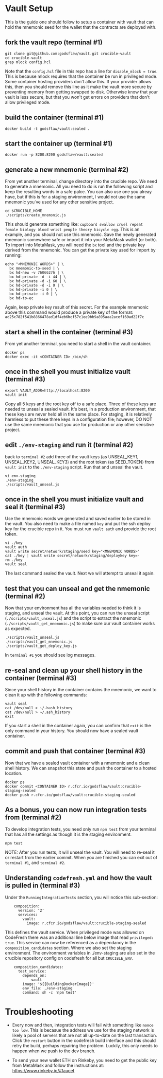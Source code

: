 # Vault Setup
This is the guide one should follow to setup a container with vault that can
hold the mnemonic seed for the wallet that the contracts are deployed with.

## fork the vault repo (terminal #1)

```
git clone git@github.com:godsflaw/vault.git crucible-vault
cd crucible-vault
grep mlock config.hcl
```

Note that the `config.hcl` file in this repo has a line for
`disable_mlock = true`.  This is because mlock requires that the container be
run in privileged mode.  Some container hosting providers don't allow this.
If your provider allows this, then you should remove this line as it make the
vault more secure by preventing memory from getting swapped to disk.  Otherwise
know that your vault is less secure, but that you won't get errors on providers
that don't allow privileged mode.

## build the container (terminal #1)

```
docker build -t godsflaw/vault:sealed .
```

## start the container up (terminal #1)

```
docker run -p 8200:8200 godsflaw/vault:sealed
```

## generate a new mnemonic (terminal #2)

From yet another terminal, change directory into the crucible repo.  We need
to generate a mnemonic.  All you need to do is run the following script
and keep the resulting words in a safe palce.  You can also use one you alreay
have, but if this is for a staging environment, I would not use the same
mnemonic you've used for any other sensitive project.

```
cd $CRUCIBLE_HOME
./scripts/create_mnemonic.js
```

This should generate something like: `cupboard swallow cruel repeat female
biology blood wrist people theory bicycle egg`.  This is an example, and you
should not use this mnemonic.  Save the newly generated mnemonic somewhere safe
or import it into your MetaMask wallet (or both).  To import into MetaMask, you
will need the `bx` tool and the private key derived from the mnemonic.  You can
get the private key used for import by running:

```
echo "<MNEMONIC WORDS>" | \
  bx mnemonic-to-seed | \
  bx hd-new -v 76066276 | \
  bx hd-private -d -i 44 | \
  bx hd-private -d -i 60 | \
  bx hd-private -d -i 0 | \
  bx hd-private -i 0 | \
  bx hd-private -i 0 | \
  bx hd-to-ec
```

Again, keep private key result of this secret.  For the example mnemonic above
this command would produce a private key of the format:
`ad25c782f541b8866478ad1df4eb6bcf57c1ee9bb9a895aaa2acef169ad22f7c`

## start a shell in the container (terminal #3)

From yet another terminal, you need to start a shell in the vault container.

```
docker ps
docker exec -it <CONTAINER ID> /bin/sh
```

## once in the shell you must initialize vault (terminal #3)

```
export VAULT_ADDR=http://localhost:8200
vault init
```

Copy all 5 keys and the root key off to a safe place.  Three of these keys are
needed to unseal a sealed vault.  It's best, in a production environment, that
these keys are never held all in the same place.  For staging, it is relatively
harmless to put these three keys in a configuration file; however, DO NOT use
the same mnemonic that you use for production or any other sensitive project.

## edit `./env-staging` and run it (terminal #2)

back to `terminal #2` add three of the vault keys (as UNSEAL_KEY1, UNSEAL_KEY2,
UNSEAL_KEY3) and the root token (as SEED_TOKEN) from `vault init` to the
`./env-staging` script.  Run that and unseal the vault.

```
vi env-staging
./env-staging
./scripts/vault_unseal.js
```

## once in the shell you must initialize vault and seal it (terminal #3)

Use the mnemonic words we generated and saved earlier to be stored in the vault.
You also need to make a file named `key` and put the ssh deploy key for the
crucible repo in it.
You must run `vault auth` and provide the root token.

```
vi ./key
vault auth
vault write secret/network/staging/seed key="<MNEMONIC WORDS>"
cat ./key | vault write secret/network/staging/deploykey key=-
rm ./key
vault seal
```
The last command sealed the vault.  Next we will attempt to unseal it again.

## test that you can unseal and get the nmemonic (terminal #2)

Now that your environment has all the variables needed to think it is staging,
and unseal the vault.  At this point, you can run the unseal script
(`./scripts/vault_unseal.js`) and the script to extract the nmemonic
(`./scripts/vault_get_mnemonic.js`) to make sure our vault container works as
expected.

```
./scripts/vault_unseal.js
./scripts/vault_get_mnemonic.js
./scripts/vault_get_deploy_key.js
```

In `terminal #1` you should see log messages.

## re-seal and clean up your shell history in the container (terminal #3)

Since your shell history in the container contains the mnemonic, we want to
clean it up with the following commands:

```
vault seal
cat /dev/null > ~/.bash_history
cat /dev/null > ~/.ash_history
exit
```

If you start a shell in the container again, you can confirm that `exit` is the
only command in your history.  You should now have a sealed vault container.

## commit and push that container (terminal #3)

Now that we have a sealed vault container with a nmemonic and a clean shell
history.  We can snapshot this state and push the container to a hosted
location.

```
docker ps
docker commit <CONTAINER ID> r.cfcr.io/godsflaw/vault:crucible-staging-sealed
docker push r.cfcr.io/godsflaw/vault:crucible-staging-sealed
```

## As a bonus, you can now run integration tests from (terminal #2)

To develop integration tests, you need only run `npm test` from your terminal
that has all the settings as though it is the staging environment.

```
npm test
```

NOTE: After you run tests, it will unseal the vault.  You will need to re-seal
it or restart from the earlier commit.  When you are finished you can exit out
of `terminal #1`, and `terminal #2`.

## Understanding `codefresh.yml` and how the vault is pulled in (terminal #3)

Under the `RunningIntegrationTests` section, you will notice this sub-section:

```
    composition:
      version: '2'
      services:
        vault:
          image: r.cfcr.io/godsflaw/vault:crucible-staging-sealed
```

This defines the vault service.  When privileged mode was allowed on CodeFresh
there was an additional line below image that read `privileged: true`.  This
service can now be referenced as a dependancy in the `composition_candidates`
section.  Where we also set the staging environment.  The environment variables
in ./env-staging are also set in the crucible repository config on codefresh
for all but `CRUCIBLE_ENV`.

```
    composition_candidates:
      test_service:
        depends_on:
          - vault
        image: '${{BuildingDockerImage}}'
        env_file: ./env-staging
        command: sh -c 'npm test'
```

# Troubleshooting

* Every now and then, integration tests will fail with something like
`nonce too low`.  This is becasue the address we use for the staging network
is likely a pool of servers that are not all up-to-date on the last transaction.
Click the `restart` button in the codefresh build interface and this should
retry the build, perhaps repairing the problem.  Luckily, this only needs to
happen when we push to the dev branch.

* To send your new wallet ETH on Rinkeby, you need to get the public key from
MetaMask and follow the instructions at: https://www.rinkeby.io/#faucet
